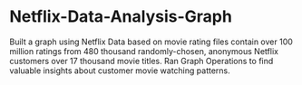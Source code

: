 # Netflix-Data-Analysis-Graph
Built a graph using Netflix Data based on movie rating files contain over 100 million ratings from 480 thousand randomly-chosen, anonymous Netflix customers over 17 thousand movie titles. Ran Graph Operations to find valuable insights about customer movie watching patterns.

